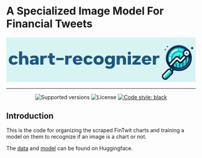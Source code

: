 # A Specialized Image Model For Financial Tweets

![chart-recognizer banner](img/banner.png)

---

<p align="center">
  <img src="https://img.shields.io/badge/python-3.8+-blue.svg" alt="Supported versions">
  <img src="https://img.shields.io/badge/license-GPL--3.0-orange" alt="License">
  <a href="https://github.com/psf/black"><img src="https://img.shields.io/badge/code%20style-black-000000.svg" alt="Code style: black"></a>
</p>

## Introduction

This is the code for organizing the scraped FinTwit charts and training a model on them to recognize if an image is a chart or not. 

The [data](https://huggingface.co/datasets/StephanAkkerman/fintwit-charts) and [model](https://huggingface.co/StephanAkkerman/chart-recognizer) can be found on Huggingface.
